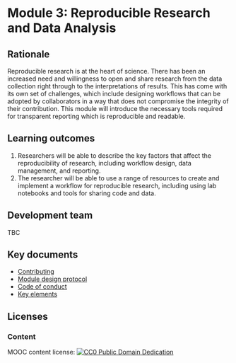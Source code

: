 # Module 3: Reproducible Research and Data Analysis

## Rationale <a name="Rationale"></a>

Reproducible research is at the heart of science. There has been an increased need and willingness to open and share research from the data collection right through to the interpretations of results. This has come with its own set of challenges, which include designing workflows that can be adopted by collaborators in a way that does not compromise the integrity of their contribution. This module will introduce the necessary tools required for transparent reporting which is reproducible and readable.

## Learning outcomes <a name="Learning outcomes"></a>

1. Researchers will be able to describe the key factors that affect the reproducibility of research, including workflow design, data management, and reporting.
1. The researcher will be able to use a range of resources to create and implement a workflow for reproducible research, including using lab notebooks and tools for sharing code and data.

## Development team
TBC

## Key documents <a name="Key documents"></a>

- [Contributing](CONTRIBUTING.md)
- [Module design protocol](https://github.com/OpenScienceMOOC/Module-3-Reproducible-Research-and-Data-Analysis/tree/master/production_toolkit/MODULE_DESIGN_PROTOCOL.md)
- [Code of conduct](CODE_OF_CONDUCT.md)
- [Key elements](key_elements.md)


## Licenses <a name="Licenses"></a>

### Content 
MOOC content license: [![CC0 Public Domain Dedication](https://img.shields.io/badge/License-CC0%201.0-lightgrey.svg)](https://creativecommons.org/publicdomain/zero/1.0/)